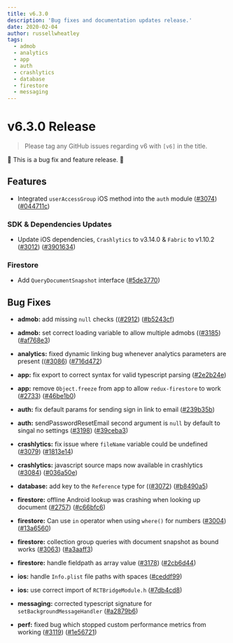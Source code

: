 ```yaml
---
title: v6.3.0
description: 'Bug fixes and documentation updates release.'
date: 2020-02-04
author: russellwheatley
tags:
  - admob
  - analytics
  - app
  - auth
  - crashlytics
  - database
  - firestore
  - messaging
---
```


# v6.3.0 Release

> Please tag any GitHub issues regarding v6 with `[v6]` in the title.

🐞 This is a bug fix and feature release. 🐞

## Features

- Integrated `userAccessGroup` iOS method into the `auth` module ([#3074](https://github.com/invertase/react-native-firebase/issues/3074)) ([#044711c](https://github.com/invertase/react-native-firebase/commit/044711cf7d70d65c1ecda039f047d2a6bf304770))

### SDK & Dependencies Updates

- Update iOS dependencies, `Crashlytics` to v3.14.0 & `Fabric` to v1.10.2 ([#3012](https://github.com/invertase/react-native-firebase/issues/3012)) ([#3901634](https://github.com/invertase/react-native-firebase/commit/39016346e419175119e863b2e2bff10166ddf40c))

### Firestore

- Add `QueryDocumentSnapshot` interface ([#5de3770](https://github.com/invertase/react-native-firebase/commit/5de37708daead91b849674b12fa5da761cbaf649))

## Bug Fixes

- **admob:** add missing `null` checks (([#2912](https://github.com/invertase/react-native-firebase/issues/2912)) ([#b5243cf](https://github.com/invertase/react-native-firebase/commit/b5243cf25a130d10160635c23846a20435995cad))

- **admob:** set correct loading variable to allow multiple admobs (([#3185](https://github.com/invertase/react-native-firebase/issues/3185)) ([#af768e3](https://github.com/invertase/react-native-firebase/commit/af768e3eb57975bec8b4c0f0f50dd0f9e7418e27))

- **analytics:** fixed dynamic linking bug whenever analytics parameters are present (([#3086](https://github.com/invertase/react-native-firebase/issues/3086)) ([#716d472](https://github.com/invertase/react-native-firebase/commit/716d47262098c1ea3dcf56aaa8e04a4dcf0de6be))

- **app:** fix export to correct syntax for valid typescript parsing ([#2e2b24e](https://github.com/invertase/react-native-firebase/commit/2e2b24e51d43524c9ec5c7becd75b7dcbaca30be))

- **app:** remove `Object.freeze` from app to allow `redux-firestore` to work ([#2733](https://github.com/invertase/react-native-firebase/issues/2733)) ([#46be1b0](https://github.com/invertase/react-native-firebase/commit/46be1b0c996e976357f1190bede29559be94a162))

- **auth:** fix default params for sending sign in link to email ([#239b35b](https://github.com/invertase/react-native-firebase/commit/239b35b362289629fa4c46aa792f9b4200545d24))

- **auth:** sendPasswordResetEmail second argument is `null` by default to singal no settings ([#3198](https://github.com/invertase/react-native-firebase/issues/3198)) ([#39ceba3](https://github.com/invertase/react-native-firebase/commit/39ceba33eccf8f4dc6e0f3b4805f0034419742a9))

- **crashlytics:** fix issue where `fileName` variable could be undefined ([#3079](https://github.com/invertase/react-native-firebase/issues/3079)) ([#1813e14](https://github.com/invertase/react-native-firebase/commit/1813e14d581ef8f8a50606388468a98c046ac818))

- **crashlytics:** javascript source maps now available in crashlytics ([#3084](https://github.com/invertase/react-native-firebase/issues/3084)) ([#036a50e](https://github.com/invertase/react-native-firebase/commit/036a50e7b8328ab51ee202300f91069edd2f4cf2))

- **database:** add key to the `Reference` type for (([#3072](https://github.com/invertase/react-native-firebase/issues/3072)) ([#b8490a5](https://github.com/invertase/react-native-firebase/commit/b8490a58a8844d88cd944e0b1d8d2fa3dfb3418f))

- **firestore:** offline Android lookup was crashing when looking up document ([#2757](https://github.com/invertase/react-native-firebase/issues/2757)) ([#c66bfc6](https://github.com/invertase/react-native-firebase/commit/c66bfc61db8538cc9c1b15fa8a1c46f4cdbc580b))

- **firestore:** Can use `in` operator when using `where()` for numbers ([#3004](https://github.com/invertase/react-native-firebase/issues/3004)) ([#13a6560](https://github.com/invertase/react-native-firebase/commit/13a6560a403b353c46dff0a0a8c52fb64241f4f8))

- **firestore:** collection group queries with document snapshot as bound works ([#3063](https://github.com/invertase/react-native-firebase/issues/3063)) ([#a3aaff3](https://github.com/invertase/react-native-firebase/commit/a3aaff353f173a386af77c7302c7b23e55b28f2c))

- **firestore:** handle fieldpath as array value ([#3178](https://github.com/invertase/react-native-firebase/issues/3178)) ([#2cb6d44](https://github.com/invertase/react-native-firebase/commit/2cb6d44b77051f3831ed52b2687ce254d407904d))

- **ios:** handle `Info.plist` file paths with spaces ([#ceddf99](https://github.com/invertase/react-native-firebase/commit/ceddf996739204ce2c971eb1819bf11640b1cace))

- **ios:** use correct import of `RCTBridgeModule.h` ([#7db4cd8](https://github.com/invertase/react-native-firebase/commit/7db4cd883ab71f40fd8c9886c80d7e7489acbcc2))

- **messaging:** corrected typescript signature for `setBackgroundMessageHandler` ([#a2879b6](https://github.com/invertase/react-native-firebase/commit/a2879b60fda86232737a437f3c74110d4652aacd))

- **perf:** fixed bug which stopped custom performance metrics from working ([#3119](https://github.com/invertase/react-native-firebase/issues/3119)) ([#1e56721](https://github.com/invertase/react-native-firebase/commit/1e567214e95b199c8d7a2ed2f804cffd83a89510))
